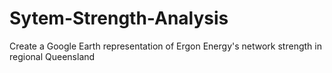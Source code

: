 # Sytem-Strength-Analysis
Create a Google Earth representation of Ergon Energy's network strength in regional Queensland
